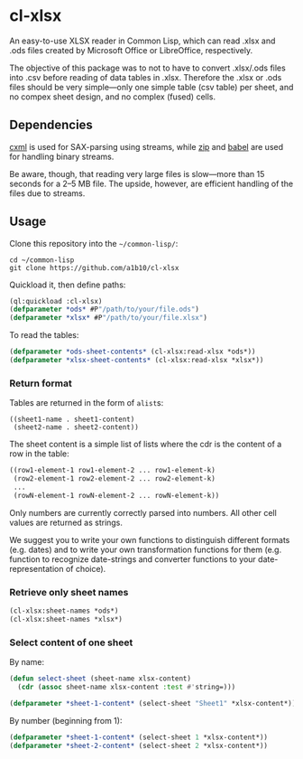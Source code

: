 cl-xlsx
=======

An easy-to-use XLSX reader in Common Lisp, which can read .xlsx and .ods files
created by Microsoft Office or LibreOffice, respectively.

The objective of this package was to not to have to convert .xlsx/.ods files
into .csv before reading of data tables in .xlsx. Therefore the .xlsx or .ods
files should be very simple—only one simple table (csv table) per sheet, and no
compex sheet design, and no complex (fused) cells.


Dependencies
------------

[cxml](https://github.com/sharplispers/cxml) is used for SAX-parsing using
streams, while [zip](https://github.com/mcna/zip) and
[babel](https://github.com/cl-babel/babel) are used for handling binary streams.

Be aware, though, that reading very large files is slow—more than 15 seconds for
a 2–5 MB file. The upside, however, are efficient handling of the files due to
streams.


Usage
-----

Clone this repository into the `~/common-lisp/`:

```
cd ~/common-lisp
git clone https://github.com/a1b10/cl-xlsx
```

Quickload it, then define paths:

```lisp
(ql:quickload :cl-xlsx)
(defparameter *ods* #P"/path/to/your/file.ods")
(defparameter *xlsx* #P"/path/to/your/file.xlsx")
```

To read the tables:

```lisp
(defparameter *ods-sheet-contents* (cl-xlsx:read-xlsx *ods*))
(defparameter *xlsx-sheet-contents* (cl-xlsx:read-xlsx *xlsx*))
```


### Return format

Tables are returned in the form of `alist`s:

```
((sheet1-name . sheet1-content)
 (sheet2-name . sheet2-content))
```

The sheet content is a simple list of lists where the cdr is the content
of a row in the table:

```lisp
((row1-element-1 row1-element-2 ... row1-element-k)
 (row2-element-1 row2-element-2 ... row2-element-k)
 ...
 (rowN-element-1 rowN-element-2 ... rowN-element-k))
```

Only numbers are currently correctly parsed into numbers. All other cell values
are returned as strings.

We suggest you to write your own functions to distinguish different formats
(e.g. dates) and to write your own transformation functions for them
(e.g. function to recognize date-strings and converter functions to your
date-representation of choice).


### Retrieve only sheet names

```lisp
(cl-xlsx:sheet-names *ods*)
(cl-xlsx:sheet-names *xlsx*)
```


### Select content of one sheet

By name:

```lisp
(defun select-sheet (sheet-name xlsx-content)
  (cdr (assoc sheet-name xlsx-content :test #'string=)))

(defparameter *sheet-1-content* (select-sheet "Sheet1" *xlsx-content*))

```

By number (beginning from 1):

```lisp
(defparameter *sheet-1-content* (select-sheet 1 *xlsx-content*))
(defparameter *sheet-2-content* (select-sheet 2 *xlsx-content*))
```
